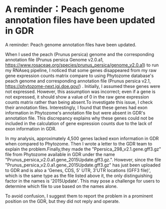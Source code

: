 # A reminder：Peach genome annotation files have been updated in GDR
A reminder: Peach genome annotation files have been updated.

When I used the peach (Prunus persica) genome and the corresponding annotation file (Prunus persica Genome v2.0.a1, https://www.rosaceae.org/species/prunus_persica/genome_v2.0.a1) to run my RNAseq pipeline, I noticed that some genes disappeared from my raw gene expression counts matrix compare to using Phytozome database's peach genome and corresponding annotation file (Prunus persica v2.1, https://phytozome-next.jgi.doe.gov/) . Initially, I assumed these genes were not expressed. However, this assumption was incorrect; even if a gene is not expressed, it should show a value of 0 in the raw gene expression counts matrix rather than being absent.To investigate this issue, I check their annotation files. Interestingly, I found that these genes had exon information in Phytozome's annotation file but were absent in GDR's annotation file. This discrepancy explains why these genes could not be included in the calculation of gene expression counts due to the lack of exon information in GDR.

In my analysis, approximately 4,500 genes lacked exon information in GDR when compared to Phytozome. Then I wrote a letter to the GDR team to explain the problem.Finally,they made the "Ppersica_298_v2.1.gene.gff3.gz" file from Phytozome available in GDR under the name "Prunus_persica_v2.0.a1.gene_2015Update.gff3.gz.". However, since the file "Prunus_persica_v2.0.a1.gene_2015Update.gff3.gz" has just been uploaded to GDR and is also a 'Genes, CDS, 5' UTR, 3'UTR locations (GFF3 file)', which is the same type as the file listed above it, the only distinguishing factor in the names is '2015Update'. This may pose a challenge for users to determine which file to use based on the names alone. 

To avoid confusion, I suggest them to  report the problem in a prominent position on the GDR, but they did not reply and operate.
